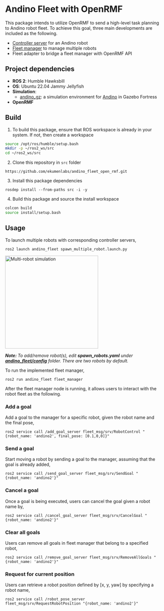 # Andino Fleet with OpenRMF
This package intends to utilize OpenRMF to send a high-level task planning to Andino robot fleet. To achieve this goal, three main developments are included as the following.
  - [Controller server](https://github.com/ekumenlabs/andino_fleet_open_rmf/blob/readme-writing/andino_fleet/README.md#controller-server) for an Andino robot
  - [Fleet manager](https://github.com/ekumenlabs/andino_fleet_open_rmf/blob/readme-writing/andino_fleet/README.md#fleet-manager) to manage multiple robots
  - Fleet adapter to bridge a fleet manager with OpenRMF API

## Project dependencies
- <b>ROS 2</b>: Humble Hawksbill
- <b>OS</b>: Ubuntu 22.04 Jammy Jellyfish
- <b>Simulation</b>: 
    - [andino_gz](https://github.com/Ekumen-OS/andino_gz/tree/humble?tab=readme-ov-file): a simulation environment for [Andino](https://github.com/Ekumen-OS/andino) in Gazebo Fortress
- <b>OpenRMF</b>

## Build
1. To build this package, ensure that ROS workspace is already in your system. If not, then create a workspace

```sh
source /opt/ros/humble/setup.bash
mkdir -p ~/ros2_ws/src
cd ~/ros2_ws/src
```

2. Clone this repository in ```src``` folder

```
https://github.com/ekumenlabs/andino_fleet_open_rmf.git
```

3. Install this package dependencies

```
rosdep install --from-paths src -i -y
```

4. Build this package and source the install workspace

```sh
colcon build
source install/setup.bash
```

## Usage
To launch multiple robots with corresponding controller servers,

```
ros2 launch andino_fleet spawn_multiple_robot.launch.py
```

<img src="https://github.com/ekumenlabs/andino_fleet_open_rmf/blob/readme-writing/docs/Screenshot%20from%202024-05-21%2010-18-39.png" alt="Multi-robot simulation" title="Multi-robot simulation" width="300"/>

*<b>Note: </b> To add/remove robot(s), edit <b>spawn_robots.yaml</b> under <b>[andino_fleet/config](https://github.com/ekumenlabs/andino_fleet_open_rmf/tree/readme-writing/andino_fleet/config)</b> folder. There are two robots by default.*

To run the implemented fleet manager,

```
ros2 run andino_fleet fleet_manager
```

After the fleet manager node is running, it allows users to interact with the robot fleet as the following.

### Add a goal
Add a goal to the manager for a specific robot, given the robot name and the final pose,

```
ros2 service call /add_goal_server fleet_msg/srv/RobotControl "{robot_name: 'andino2', final_pose: [0.1,0,0]}"
```

### Send a goal
Start moving a robot by sending a goal to the manager, assuming that the goal is already added,

```
ros2 service call /send_goal_server fleet_msg/srv/SendGoal "{robot_name: 'andino2'}"
```

### Cancel a goal
Once a goal is being executed, users can cancel the goal given a robot name by,

```
ros2 service call /cancel_goal_server fleet_msg/srv/CancelGoal "{robot_name: 'andino2'}"
```

### Clear all goals
Users can remove all goals in fleet manager that belong to a specified robot,

```
ros2 service call /remove_goal_server fleet_msg/srv/RemoveAllGoals "{robot_name: 'andino2'}"
```

### Request for current position
Users can retrieve a robot position defined by [x, y, yaw] by specifying a robot name,

```
ros2 service call /robot_pose_server fleet_msg/srv/RequestRobotPosition "{robot_name: 'andino2'}"
```
